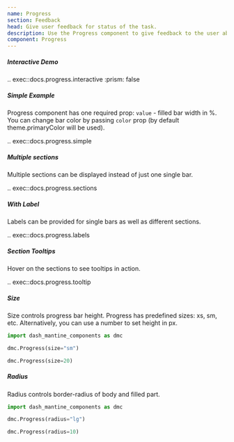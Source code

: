 ```yaml
---
name: Progress
section: Feedback
head: Give user feedback for status of the task.
description: Use the Progress component to give feedback to the user about the status of a task with label, sections, etc.
component: Progress
---
```


##### Interactive Demo

.. exec::docs.progress.interactive
    :prism: false

##### Simple Example

Progress component has one required prop: `value` - filled bar width in %. You can change bar color by passing `color`
prop (by default theme.primaryColor will be used).

.. exec::docs.progress.simple

##### Multiple sections

Multiple sections can be displayed instead of just one single bar.

.. exec::docs.progress.sections

##### With Label

Labels can be provided for single bars as well as different sections.

.. exec::docs.progress.labels

##### Section Tooltips

Hover on the sections to see tooltips in action.

.. exec::docs.progress.tooltip

##### Size

Size controls progress bar height. Progress has predefined sizes: xs, sm, etc. Alternatively, you can use a number to
set height in px.

```python
import dash_mantine_components as dmc

dmc.Progress(size="sm")

dmc.Progress(size=20)
```

##### Radius

Radius controls border-radius of body and filled part.

```python
import dash_mantine_components as dmc

dmc.Progress(radius="lg")

dmc.Progress(radius=10)
```
